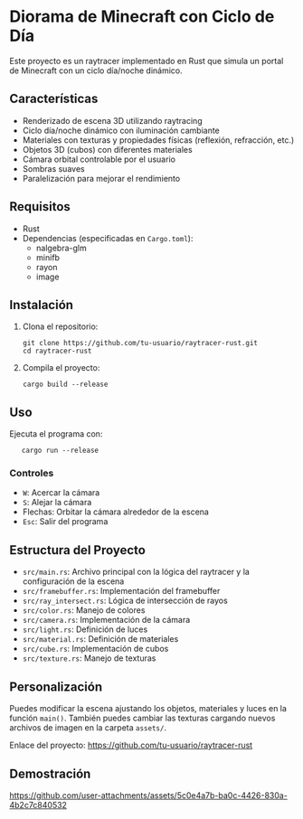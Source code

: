 # Diorama de Minecraft con Ciclo de Día

Este proyecto es un raytracer implementado en Rust que simula un portal de Minecraft con un ciclo día/noche dinámico.

## Características

- Renderizado de escena 3D utilizando raytracing
- Ciclo día/noche dinámico con iluminación cambiante
- Materiales con texturas y propiedades físicas (reflexión, refracción, etc.)
- Objetos 3D (cubos) con diferentes materiales
- Cámara orbital controlable por el usuario
- Sombras suaves
- Paralelización para mejorar el rendimiento

## Requisitos

- Rust
- Dependencias (especificadas en `Cargo.toml`):
  - nalgebra-glm
  - minifb
  - rayon
  - image

## Instalación

1. Clona el repositorio:
   ```
   git clone https://github.com/tu-usuario/raytracer-rust.git
   cd raytracer-rust
   ```

2. Compila el proyecto:
   ```
   cargo build --release
   ```

## Uso

Ejecuta el programa con:
```
   cargo run --release
```

### Controles

- `W`: Acercar la cámara
- `S`: Alejar la cámara
- Flechas: Orbitar la cámara alrededor de la escena
- `Esc`: Salir del programa

## Estructura del Proyecto

- `src/main.rs`: Archivo principal con la lógica del raytracer y la configuración de la escena
- `src/framebuffer.rs`: Implementación del framebuffer
- `src/ray_intersect.rs`: Lógica de intersección de rayos
- `src/color.rs`: Manejo de colores
- `src/camera.rs`: Implementación de la cámara
- `src/light.rs`: Definición de luces
- `src/material.rs`: Definición de materiales
- `src/cube.rs`: Implementación de cubos
- `src/texture.rs`: Manejo de texturas

## Personalización

Puedes modificar la escena ajustando los objetos, materiales y luces en la función `main()`. También puedes cambiar las texturas cargando nuevos archivos de imagen en la carpeta `assets/`.

Enlace del proyecto: https://github.com/tu-usuario/raytracer-rust

## Demostración


https://github.com/user-attachments/assets/5c0e4a7b-ba0c-4426-830a-4b2c7c840532



